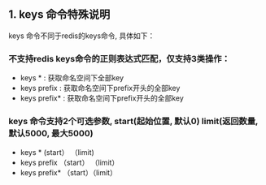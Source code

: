 ## 1. keys 命令特殊说明
keys 命令不同于redis的keys命令, 具体如下：
### 不支持redis keys命令的正则表达式匹配，仅支持3类操作：
* keys * :  获取命名空间下全部key
* keys prefix : 获取命名空间下prefix开头的全部key
* keys prefix* : 获取命名空间下prefix开头的全部key

### keys 命令支持2个可选参数, start(起始位置, 默认0) limit(返回数量, 默认5000, 最大5000)
* keys * (start） （limit)
* keys prefix （start） （limit）
* keys prefix* （start）（limit） 
